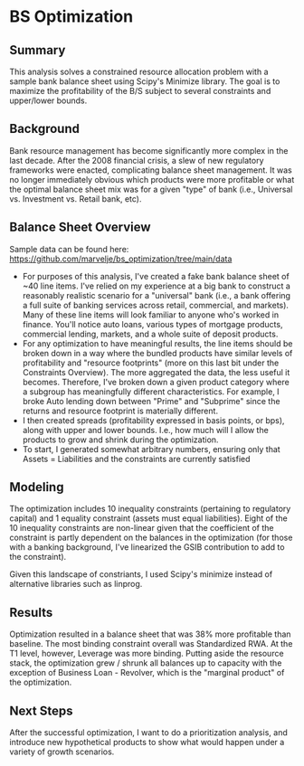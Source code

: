 # BS Optimization

## Summary

This analysis solves a constrained resource allocation problem with a sample bank balance sheet using Scipy's Minimize library. The goal is to maximize the profitability of the B/S subject to several constraints and upper/lower bounds.

## Background

Bank resource management has become significantly more complex in the last decade. After the 2008 financial crisis, a slew of new regulatory frameworks were enacted, complicating balance sheet management. It was no longer immediately obvious which products were more profitable or what the optimal balance sheet mix was for a given "type" of bank (i.e., Universal vs. Investment vs. Retail bank, etc).

## Balance Sheet Overview

Sample data can be found here: https://github.com/marvelje/bs_optimization/tree/main/data

- For purposes of this analysis, I've created a fake bank balance sheet of ~40 line items. I've relied on my experience at a big bank to construct a reasonably realistic scenario for a "universal" bank (i.e., a bank offering a full suite of banking services across retail, commercial, and markets). Many of these line items will look familiar to anyone who's worked in finance. You'll notice auto loans, various types of mortgage products, commercial lending, markets, and a whole suite of deposit products.
- For any optimization to have meaningful results, the line items should be broken down in a way where the bundled products have similar levels of profitability and "resource footprints" (more on this last bit under the Constraints Overview). The more aggregated the data, the less useful it becomes. Therefore, I've broken down a given product category where a subgroup has meaningfully different characteristics. For example, I broke Auto lending down between "Prime" and "Subprime" since the returns and resource footprint is materially different.
- I then created spreads (profitability expressed in basis points, or bps), along with upper and lower bounds. I.e., how much will I allow the products to grow and shrink during the optimization.
- To start, I generated somewhat arbitrary numbers, ensuring only that Assets = Liabilities and the constraints are currently satisfied

## Modeling

The optimization includes 10 inequality constraints (pertaining to regulatory capital) and 1 equality constraint (assets must equal liabilities). Eight of the 10 inequality constraints are non-linear given that the coefficient of the constraint is partly dependent on the balances in the optimization (for those with a banking background, I've linearized the GSIB contribution to add to the constraint).

Given this landscape of constriants, I used Scipy's minimize instead of alternative libraries such as linprog.

## Results

Optimization resulted in a balance sheet that was 38% more profitable than baseline. The most binding constraint overall was Standardized RWA. At the T1 level, however, Leverage was more binding. Putting aside the resource stack, the optimization grew / shrunk all balances up to capacity with the exception of Business Loan - Revolver, which is the "marginal product" of the optimization. 

## Next Steps

After the successful optimization, I want to do a prioritization analysis, and introduce new hypothetical products to show what would happen under a variety of growth scenarios.
